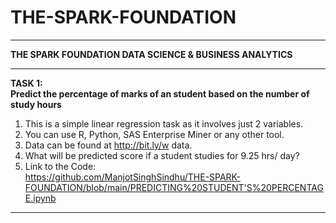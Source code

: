 # THE-SPARK-FOUNDATION
_________________________________________________________________________________________________________________________________________________________________
<b>THE SPARK FOUNDATION DATA SCIENCE &amp; BUSINESS ANALYTICS </b><br>
_________________________________________________________________________________________________________________________________________________________________

<b>TASK 1:<br> 
Predict the percentage of marks of an student based on the number of study hours</b><br>
1. This is a simple linear regression task as it involves just 2 variables.<br>
2. You can use R, Python, SAS Enterprise Miner or any other tool.<br>
3. Data can be found at http://bit.ly/w data.<br>
4. What will be predicted score if a student studies for 9.25 hrs/ day?<br>
5. Link to the Code: <br>
  https://github.com/ManjotSinghSindhu/THE-SPARK-FOUNDATION/blob/main/PREDICTING%20STUDENT'S%20PERCENTAGE.ipynb

_________________________________________________________________________________________________________________________________________________________________
